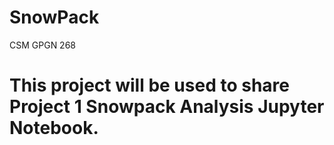 # SnowPack
CSM GPGN 268
# This project will be used to share Project 1 Snowpack Analysis Jupyter Notebook.
